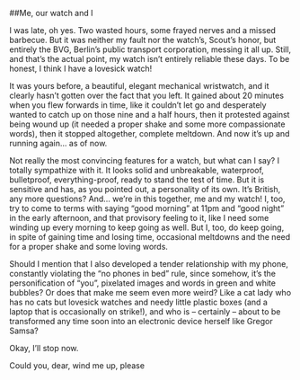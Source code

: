 ##Me, our watch and I

I was late, oh yes. Two wasted hours, some frayed nerves and a missed barbecue. But it was neither my fault nor the watch’s, Scout’s honor, but entirely the BVG, Berlin’s public transport corporation, messing it all up. 
Still, and that’s the actual point, my watch isn’t entirely reliable these days. To be honest, I think I have a lovesick watch! 

It was yours before, a beautiful, elegant mechanical wristwatch, and it clearly hasn’t gotten over the fact that you left. It gained about 20 minutes when you flew forwards in time, like it couldn’t let go and desperately wanted to catch up on those nine and a half hours, then it protested against being wound up (it needed a proper shake and some more compassionate words), then it stopped altogether, complete meltdown. And now it’s up and running again… as of now.

Not really the most convincing features for a watch, but what can I say? I totally sympathize with it. It looks solid and unbreakable, waterproof, bulletproof, everything-proof, ready to stand the test of time. But it is sensitive and has, as you pointed out, a personality of its own. It’s British, any more questions?
And… we’re in this together, me and my watch! I, too, try to come to terms with saying “good morning” at 11pm and “good night” in the early afternoon, and that provisory feeling to it, like I need some winding up every morning to keep going as well. But I, too, do keep going, in spite of gaining time and losing time, occasional meltdowns and the need for a proper shake and some loving words. 

Should I mention that I also developed a tender relationship with my phone, constantly violating the “no phones in bed” rule, since somehow, it’s the personification of “you”, pixelated images and words in green and white bubbles? Or does that make me seem even more weird? Like a cat lady who has no cats but lovesick watches and needy little plastic boxes (and a laptop that is occasionally on strike!), and who is – certainly – about to be transformed any time soon into an electronic device herself like Gregor Samsa? 

Okay, I’ll stop now. 

Could you, dear, wind me up, please
